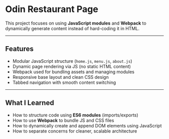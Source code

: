 # Odin Restaurant Page

This project focuses on using **JavaScript modules** and **Webpack** to dynamically generate content instead of hard-coding it in HTML.

---

## Features

- Modular JavaScript structure (`home.js`, `menu.js`, `about.js`)
- Dynamic page rendering via JS (no static HTML content)
- Webpack used for bundling assets and managing modules
- Responsive base layout and clean CSS design
- Tabbed navigation with smooth content switching

---

## What I Learned

- How to structure code using **ES6 modules** (imports/exports)
- How to use **Webpack** to bundle JS and CSS files
- How to dynamically create and append DOM elements using JavaScript
- How to separate concerns for cleaner, scalable architecture

